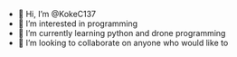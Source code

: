 - 👋 Hi, I’m @KokeC137
- 👀 I’m interested in programming
- 🌱 I’m currently learning python and drone programming
- 💞️ I’m looking to collaborate on anyone who would like to

<!---
KokeC137/KokeC137 is a ✨ special ✨ repository because its `README.md` (this file) appears on your GitHub profile.
You can click the Preview link to take a look at your changes.
--->
